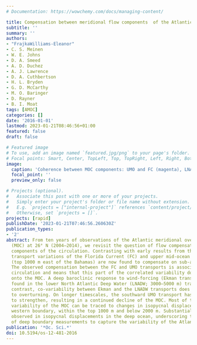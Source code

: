 ```yaml
---
# Documentation: https://wowchemy.com/docs/managing-content/

title: Compensation between meridional flow components  of the Atlantic MOC at  26°N
subtitle: ''
summary: ''
authors:
- "FrajkaWilliams-Eleanor"
- C. S. Meinen
- W. E. Johns
- D. A. Smeed
- A. D. Duchez
- A. J. Lawrence
- D. A. Cuthbertson
- H. L. Bryden
- G. D. McCarthy
- M. O. Baringer
- D. Rayner
- B. I. Moat
tags: [AMOC]
categories: []
date: '2016-01-01'
lastmod: 2023-01-21T08:46:56+01:00
featured: false
draft: false

# Featured image
# To use, add an image named `featured.jpg/png` to your page's folder.
# Focal points: Smart, Center, TopLeft, Top, TopRight, Left, Right, BottomLeft, Bottom, BottomRight.
image:
  caption: 'Coherence between MOC components: UMO and FC (magenta), LNADW and Ekman (green) and FC and Ekman (grey), where time series are the original 10-day filtered (seasonal varia- tions retained). The top panel shows coherence, where significance is delimited by the black horizontal line. The lower panel shows the phase relationship at each period in degrees.'
  focal_point: ''
  preview_only: false

# Projects (optional).
#   Associate this post with one or more of your projects.
#   Simply enter your project's folder or file name without extension.
#   E.g. `projects = ["internal-project"]` references `content/project/deep-learning/index.md`.
#   Otherwise, set `projects = []`.
projects: [rapid]
publishDate: '2023-01-21T07:46:56.260630Z'
publication_types:
- '2'
abstract: From ten years of observations of the Atlantic meridional overturning circulation
  (MOC) at 26° N (2004–2014), we revisit the question of flow compensation between
  components of the circulation. Contrasting with early results from the observations,
  transport variations of the Florida Current (FC) and upper mid-ocean (UMO) transports
  (top 1000 m east of the Bahamas) are now found to compensate on sub-annual timescales.
  The observed compensation between the FC and UMO transports is associated with horizontal
  circulation and means that this part of the correlated variability does not project
  onto the MOC. A deep baroclinic response to wind-forcing (Ekman transport) is also
  found in the lower North Atlantic Deep Water (LNADW; 3000–5000 m) transport. In
  contrast, co-variability between Ekman and the LNADW transports does contribute
  to overturning. On longer timescales, the southward UMO transport has continued
  to strengthen, resulting in a continued decline of the MOC. Most of this interannual
  variability of the MOC can be traced to changes in isopycnal displacements on the
  western boundary, within the top 1000 m and below 2000 m. Substantial trends are
  observed in isopycnal displacements in the deep ocean, underscoring the importance
  of deep boundary measurements to capture the variability of the Atlantic MOC.
publication: '*Oc. Sci.*'
doi: 10.5194/os-12-481-2016
---
```

